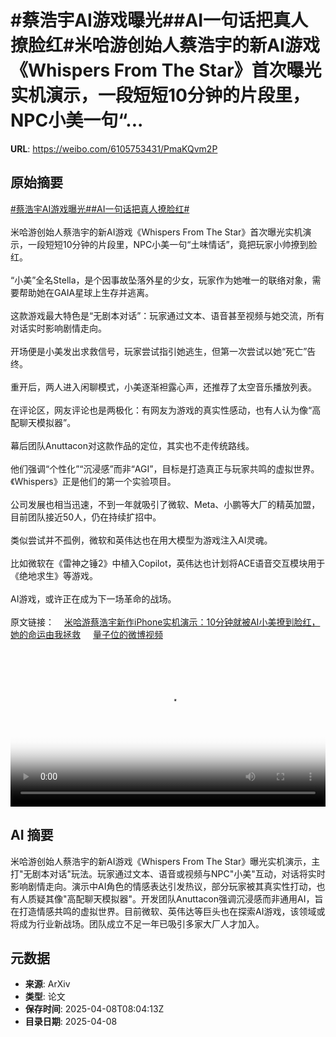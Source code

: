 # #蔡浩宇AI游戏曝光##AI一句话把真人撩脸红#米哈游创始人蔡浩宇的新AI游戏《Whispers From The Star》首次曝光实机演示，一段短短10分钟的片段里，NPC小美一句“...

**URL**: https://weibo.com/6105753431/PmaKQvm2P

## 原始摘要

<a href="https://m.weibo.cn/search?containerid=231522type%3D1%26t%3D10%26q%3D%23%E8%94%A1%E6%B5%A9%E5%AE%87AI%E6%B8%B8%E6%88%8F%E6%9B%9D%E5%85%89%23&amp;extparam=%23%E8%94%A1%E6%B5%A9%E5%AE%87AI%E6%B8%B8%E6%88%8F%E6%9B%9D%E5%85%89%23" data-hide=""><span class="surl-text">#蔡浩宇AI游戏曝光#</span></a><a href="https://m.weibo.cn/search?containerid=231522type%3D1%26t%3D10%26q%3D%23AI%E4%B8%80%E5%8F%A5%E8%AF%9D%E6%8A%8A%E7%9C%9F%E4%BA%BA%E6%92%A9%E8%84%B8%E7%BA%A2%23&amp;extparam=%23AI%E4%B8%80%E5%8F%A5%E8%AF%9D%E6%8A%8A%E7%9C%9F%E4%BA%BA%E6%92%A9%E8%84%B8%E7%BA%A2%23" data-hide=""><span class="surl-text">#AI一句话把真人撩脸红#</span></a><br><br>米哈游创始人蔡浩宇的新AI游戏《Whispers From The Star》首次曝光实机演示，一段短短10分钟的片段里，NPC小美一句“土味情话”，竟把玩家小帅撩到脸红。<br><br>“小美”全名Stella，是个因事故坠落外星的少女，玩家作为她唯一的联络对象，需要帮助她在GAIA星球上生存并逃离。<br><br>这款游戏最大特色是“无剧本对话”：玩家通过文本、语音甚至视频与她交流，所有对话实时影响剧情走向。<br><br>开场便是小美发出求救信号，玩家尝试指引她逃生，但第一次尝试以她“死亡”告终。<br><br>重开后，两人进入闲聊模式，小美逐渐袒露心声，还推荐了太空音乐播放列表。<br><br>在评论区，网友评论也是两极化：有网友为游戏的真实性感动，也有人认为像“高配聊天模拟器”。<br><br>幕后团队Anuttacon对这款作品的定位，其实也不走传统路线。<br><br>他们强调“个性化”“沉浸感”而非“AGI”，目标是打造真正与玩家共鸣的虚拟世界。《Whispers》正是他们的第一个实验项目。<br><br>公司发展也相当迅速，不到一年就吸引了微软、Meta、小鹏等大厂的精英加盟，目前团队接近50人，仍在持续扩招中。<br><br>类似尝试并不孤例，微软和英伟达也在用大模型为游戏注入AI灵魂。<br><br>比如微软在《雷神之锤2》中植入Copilot，英伟达也计划将ACE语音交互模块用于《绝地求生》等游戏。<br><br>AI游戏，或许正在成为下一场革命的战场。<br><br>原文链接：<a href="https://weibo.cn/sinaurl?u=https%3A%2F%2Fmp.weixin.qq.com%2Fs%2FKyKm2jIPnhwIh0LTfjZQ-g" data-hide=""><span class="url-icon"><img style="width: 1rem;height: 1rem" src="https://h5.sinaimg.cn/upload/2015/09/25/3/timeline_card_small_web_default.png" referrerpolicy="no-referrer"></span><span class="surl-text">米哈游蔡浩宇新作iPhone实机演示：10分钟就被AI小美撩到脸红，她的命运由我拯救</span></a> <a href="https://video.weibo.com/show?fid=1034:5152845335560199" data-hide=""><span class="url-icon"><img style="width: 1rem;height: 1rem" src="https://h5.sinaimg.cn/upload/2015/09/25/3/timeline_card_small_video_default.png" referrerpolicy="no-referrer"></span><span class="surl-text">量子位的微博视频</span></a><br clear="both"><div style="clear: both"></div><video controls="controls" poster="https://tvax2.sinaimg.cn/orj480/006Fd7o3ly1i08d8meu2nj30k00zkaav.jpg" style="width: 100%"><source src="https://f.video.weibocdn.com/o0/j14Gj2iTlx08nhU6MsmA01041200fWS50E010.mp4?label=mp4_720p&amp;template=720x1280.24.0&amp;ori=0&amp;ps=1CwnkDw1GXwCQx&amp;Expires=1744102952&amp;ssig=2Gbayo2Jbc&amp;KID=unistore,video"><source src="https://f.video.weibocdn.com/o0/aQYXXcq9lx08nhU6dxgY010412009ef80E010.mp4?label=mp4_hd&amp;template=540x960.24.0&amp;ori=0&amp;ps=1CwnkDw1GXwCQx&amp;Expires=1744102952&amp;ssig=AA8AU5Od0%2F&amp;KID=unistore,video"><source src="https://f.video.weibocdn.com/o0/auEjw855lx08nhU6fSk8010412005a3C0E010.mp4?label=mp4_ld&amp;template=360x640.24.0&amp;ori=0&amp;ps=1CwnkDw1GXwCQx&amp;Expires=1744102952&amp;ssig=nV6KjvL9Kj&amp;KID=unistore,video"><p>视频无法显示，请前往<a href="https://video.weibo.com/show?fid=1034%3A5152845335560199" target="_blank" rel="noopener noreferrer">微博视频</a>观看。</p></video>

## AI 摘要

米哈游创始人蔡浩宇的新AI游戏《Whispers From The Star》曝光实机演示，主打"无剧本对话"玩法。玩家通过文本、语音或视频与NPC"小美"互动，对话将实时影响剧情走向。演示中AI角色的情感表达引发热议，部分玩家被其真实性打动，也有人质疑其像"高配聊天模拟器"。开发团队Anuttacon强调沉浸感而非通用AI，旨在打造情感共鸣的虚拟世界。目前微软、英伟达等巨头也在探索AI游戏，该领域或将成为行业新战场。团队成立不足一年已吸引多家大厂人才加入。

## 元数据

- **来源**: ArXiv
- **类型**: 论文
- **保存时间**: 2025-04-08T08:04:13Z
- **目录日期**: 2025-04-08
